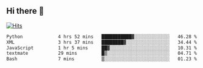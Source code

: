 ## Hi there 👋

<!--
**alihaqberdi/alihaqberdi** is a ✨ _special_ ✨ repository because its `README.md` (this file) appears on your GitHub profile.

Here are some ideas to get you started:

- 🔭 I’m currently working on ...
- 🌱 I’m currently learning ...
- 👯 I’m looking to collaborate on ...
- 🤔 I’m looking for help with ...
- 💬 Ask me about ...
- 📫 How to reach me: ...
- 😄 Pronouns: ...
- ⚡ Fun fact: ...
-->

[![Hits](https://hits.sh/github.com/alihaqberdi.svg)](https://hits.sh/github.com/alihaqberdi/)

<!--START_SECTION:waka-->

```txt
Python             4 hrs 52 mins   ███████████▓░░░░░░░░░░░░░   46.28 %
XML                3 hrs 37 mins   ████████▓░░░░░░░░░░░░░░░░   34.44 %
JavaScript         1 hr 5 mins     ██▓░░░░░░░░░░░░░░░░░░░░░░   10.31 %
textmate           29 mins         █▒░░░░░░░░░░░░░░░░░░░░░░░   04.71 %
Bash               7 mins          ▒░░░░░░░░░░░░░░░░░░░░░░░░   01.23 %
```

<!--END_SECTION:waka-->
